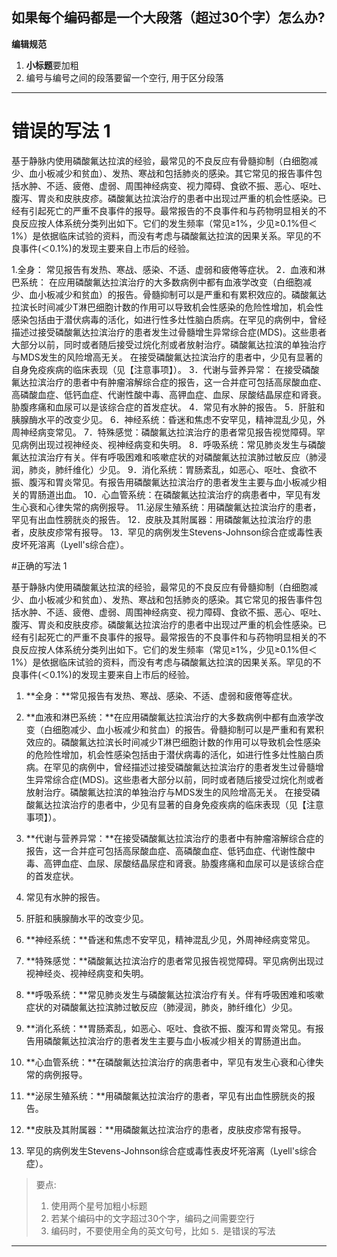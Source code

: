 ## 如果每个编码都是一个大段落（超过30个字）怎么办?


**编辑规范**

1. **小标题**要加粗
2. 编号与编号之间的段落要留一个空行, 用于区分段落

---

# 错误的写法 1  

基于静脉内使用磷酸氟达拉滨的经验，最常见的不良反应有骨髓抑制（白细胞减少、血小板减少和贫血）、发热、寒战和包括肺炎的感染。其它常见的报告事件包括水肿、不适、疲倦、虚弱、周围神经病变、视力障碍、食欲不振、恶心、呕吐、腹泻、胃炎和皮肤皮疹。磷酸氟达拉滨治疗的患者中出现过严重的机会性感染。已经有引起死亡的严重不良事件的报导。最常报告的不良事件和与药物明显相关的不良反应按人体系统分类列出如下。它们的发生频率（常见≥1%，少见≥0.1%但＜1%）是依据临床试验的资料，而没有考虑与磷酸氟达拉滨的因果关系。罕见的不良事件(＜0.1%)的发现主要来自上市后的经验。

1.全身：
常见报告有发热、寒战、感染、不适、虚弱和疲倦等症状。
2．血液和淋巴系统：
在应用磷酸氟达拉滨治疗的大多数病例中都有血液学改变（白细胞减少、血小板减少和贫血）的报告。骨髓抑制可以是严重和有累积效应的。磷酸氟达拉滨长时间减少T淋巴细胞计数的作用可以导致机会性感染的危险性增加，机会性感染包括由于潜伏病毒的活化，如进行性多灶性脑白质病。在罕见的病例中，曾经描述过接受磷酸氟达拉滨治疗的患者发生过骨髓增生异常综合症(MDS)。这些患者大部分以前，同时或者随后接受过烷化剂或者放射治疗。磷酸氟达拉滨的单独治疗与MDS发生的风险增高无关。
在接受磷酸氟达拉滨治疗的患者中，少见有显著的自身免疫疾病的临床表现（见【注意事项】）。
3．代谢与营养异常：
在接受磷酸氟达拉滨治疗的患者中有肿瘤溶解综合症的报告，这一合并症可包括高尿酸血症、高磷酸血症、低钙血症、代谢性酸中毒、高钾血症、血尿、尿酸结晶尿症和肾衰。胁腹疼痛和血尿可以是该综合症的首发症状。
4．常见有水肿的报告。
5．肝脏和胰腺酶水平的改变少见。
6．神经系统：昏迷和焦虑不安罕见，精神混乱少见，外周神经病变常见。
7．特殊感觉：磷酸氟达拉滨治疗的患者常见报告视觉障碍。罕见病例出现过视神经炎、视神经病变和失明。
8．呼吸系统：常见肺炎发生与磷酸氟达拉滨治疗有关。伴有呼吸困难和咳嗽症状的对磷酸氟达拉滨肺过敏反应（肺浸润，肺炎，肺纤维化）少见。
9．消化系统：胃肠紊乱，如恶心、呕吐、食欲不振、腹泻和胃炎常见。有报告用磷酸氟达拉滨治疗的患者发生主要与血小板减少相关的胃肠道出血。
10．心血管系统：在磷酸氟达拉滨治疗的病患者中，罕见有发生心衰和心律失常的病例报导。
11.泌尿生殖系统：用磷酸氟达拉滨治疗的患者，罕见有出血性膀胱炎的报告。
12．皮肤及其附属器：用磷酸氟达拉滨治疗的患者，皮肤皮疹常有报导。
13．罕见的病例发生Stevens-Johnson综合症或毒性表皮坏死溶离（Lyell's综合症）。



#正确的写法 1

基于静脉内使用磷酸氟达拉滨的经验，最常见的不良反应有骨髓抑制（白细胞减少、血小板减少和贫血）、发热、寒战和包括肺炎的感染。其它常见的报告事件包括水肿、不适、疲倦、虚弱、周围神经病变、视力障碍、食欲不振、恶心、呕吐、腹泻、胃炎和皮肤皮疹。磷酸氟达拉滨治疗的患者中出现过严重的机会性感染。已经有引起死亡的严重不良事件的报导。最常报告的不良事件和与药物明显相关的不良反应按人体系统分类列出如下。它们的发生频率（常见≥1%，少见≥0.1%但＜1%）是依据临床试验的资料，而没有考虑与磷酸氟达拉滨的因果关系。罕见的不良事件(＜0.1%)的发现主要来自上市后的经验。

1. **全身：**常见报告有发热、寒战、感染、不适、虚弱和疲倦等症状。

2. **血液和淋巴系统：**在应用磷酸氟达拉滨治疗的大多数病例中都有血液学改变（白细胞减少、血小板减少和贫血）的报告。骨髓抑制可以是严重和有累积效应的。磷酸氟达拉滨长时间减少T淋巴细胞计数的作用可以导致机会性感染的危险性增加，机会性感染包括由于潜伏病毒的活化，如进行性多灶性脑白质病。在罕见的病例中，曾经描述过接受磷酸氟达拉滨治疗的患者发生过骨髓增生异常综合症(MDS)。这些患者大部分以前，同时或者随后接受过烷化剂或者放射治疗。磷酸氟达拉滨的单独治疗与MDS发生的风险增高无关。
在接受磷酸氟达拉滨治疗的患者中，少见有显著的自身免疫疾病的临床表现（见【注意事项】）。

3. **代谢与营养异常：**在接受磷酸氟达拉滨治疗的患者中有肿瘤溶解综合症的报告，这一合并症可包括高尿酸血症、高磷酸血症、低钙血症、代谢性酸中毒、高钾血症、血尿、尿酸结晶尿症和肾衰。胁腹疼痛和血尿可以是该综合症的首发症状。

4. 常见有水肿的报告。

5. 肝脏和胰腺酶水平的改变少见。

6. **神经系统：**昏迷和焦虑不安罕见，精神混乱少见，外周神经病变常见。

7. **特殊感觉：**磷酸氟达拉滨治疗的患者常见报告视觉障碍。罕见病例出现过视神经炎、视神经病变和失明。

8. **呼吸系统：**常见肺炎发生与磷酸氟达拉滨治疗有关。伴有呼吸困难和咳嗽症状的对磷酸氟达拉滨肺过敏反应（肺浸润，肺炎，肺纤维化）少见。

9. **消化系统：**胃肠紊乱，如恶心、呕吐、食欲不振、腹泻和胃炎常见。有报告用磷酸氟达拉滨治疗的患者发生主要与血小板减少相关的胃肠道出血。

10. **心血管系统：**在磷酸氟达拉滨治疗的病患者中，罕见有发生心衰和心律失常的病例报导。

11. **泌尿生殖系统：**用磷酸氟达拉滨治疗的患者，罕见有出血性膀胱炎的报告。

12. **皮肤及其附属器：**用磷酸氟达拉滨治疗的患者，皮肤皮疹常有报导。

13. 罕见的病例发生Stevens-Johnson综合症或毒性表皮坏死溶离（Lyell's综合症）。


> 要点:   
> 1. 使用两个星号加粗小标题  
> 2. 若某个编码中的文字超过30个字，编码之间需要空行  
> 3. 编码时，不要使用全角的英文句号，比如 <code>5．</code>是错误的写法


---




